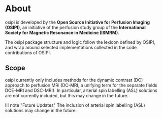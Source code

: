 # About

osipi is developed by the **Open Source Initiative for Perfusion Imaging (OSIPI)**, an initiative of the perfusion study group of the **International Society for Magnetic Resonance in Medicine (ISMRM)**.

The osipi package structure and logic follow the lexicon defined by OSIPI, and wrap around selected implementations collected in the code contributions of OSIPI.

## Scope

osipi currently only includes methods for the dynamic contrast (DC) approach to perfusion MRI (DC-MRI, a unifying term for the separate fields DCE-MRI and DSC-MRI). In particular, arterial spin labelling (ASL) solutions are not currently included, but this may change in the future.

!!! note "Future Updates"
    The inclusion of arterial spin labelling (ASL) solutions may change in the future.
